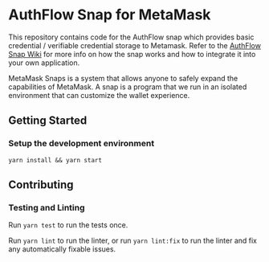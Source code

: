 # AuthFlow Snap for MetaMask

This repository contains code for the AuthFlow snap which provides basic credential / verifiable credential storage to Metamask. Refer to the [AuthFlow Snap Wiki](https://github.com/tuum-tech/authflow-snap/wiki) for more info on how the snap works and how to integrate it into your own application.

MetaMask Snaps is a system that allows anyone to safely expand the capabilities of MetaMask. A snap is a program that we run in an isolated environment that can customize the wallet experience.

## Getting Started

### Setup the development environment

```shell
yarn install && yarn start
```

## Contributing

### Testing and Linting

Run `yarn test` to run the tests once.

Run `yarn lint` to run the linter, or run `yarn lint:fix` to run the linter and fix any automatically fixable issues.
